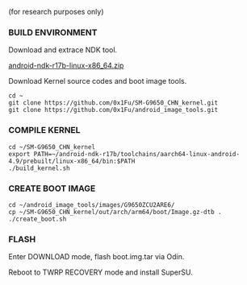 (for research purposes only)

### BUILD ENVIRONMENT
Download and extrace NDK tool.

[android-ndk-r17b-linux-x86_64.zip](https://developer.android.google.cn/ndk/downloads/)

Download Kernel source codes and boot image tools.
```
cd ~
git clone https://github.com/0x1Fu/SM-G9650_CHN_kernel.git
git clone https://github.com/0x1Fu/android_image_tools.git
```
### COMPILE KERNEL
```
cd ~/SM-G9650_CHN_kernel
export PATH=~/android-ndk-r17b/toolchains/aarch64-linux-android-4.9/prebuilt/linux-x86_64/bin:$PATH
./build_kernel.sh
``` 
### CREATE BOOT IMAGE

```
cd ~/android_image_tools/images/G9650ZCU2ARE6/
cp ~/SM-G9650_CHN_kernel/out/arch/arm64/boot/Image.gz-dtb .
./create_boot.sh
```
### FLASH
Enter DOWNLOAD mode, flash boot.img.tar via Odin.

Reboot to TWRP RECOVERY mode and install SuperSU.

